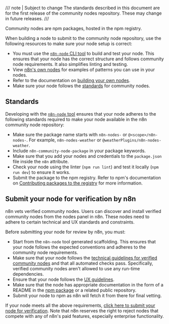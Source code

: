 /// note | Subject to change
The standards described in this document are for the first release of the community nodes repository. These may change in future releases.
///

Community nodes are npm packages, hosted in the npm registry.

When building a node to submit to the community node repository, use the following resources to make sure your node setup is correct:

* You must use the [`n8n-node` CLI tool](/integrations/creating-nodes/build/n8n-node.md) to build and test your node. This ensures that your node has the correct structure and follows community node requirements. It also simplifies linting and testing.
* View [n8n's own nodes](https://github.com/n8n-io/n8n/tree/master/packages/nodes-base/nodes) for examples of patterns you can use in your nodes.
* Refer to the documentation on [building your own nodes](/integrations/creating-nodes/overview.md).
* Make sure your node follows the [standards](#standards) for community nodes.

## Standards

Developing with the [`n8n-node` tool](/integrations/creating-nodes/build/n8n-node.md) ensures that your node adheres to the following standards required to make your node available in the n8n community node repository:

* Make sure the package name starts with `n8n-nodes-` or `@<scope>/n8n-nodes-`. For example, `n8n-nodes-weather` or `@weatherPlugins/n8n-nodes-weather`.
* Include `n8n-community-node-package` in your package keywords.
* Make sure that you add your nodes and credentials to the `package.json` file inside the `n8n` attribute.
* Check your node using the linter (`npm run lint`) and test it locally (`npm run dev`) to ensure it works.
* Submit the package to the npm registry. Refer to npm's documentation on [Contributing packages to the registry](https://docs.npmjs.com/packages-and-modules/contributing-packages-to-the-registry) for more information.

## Submit your node for verification by n8n

n8n vets verified community nodes. Users can discover and install verified community nodes from the nodes panel in n8n. These nodes need to adhere to certain technical and UX standards and constraints.

Before submitting your node for review by n8n, you must:

* Start from the `n8n-node` tool generated scaffolding. This ensures that your node follows the expected conventions and adheres to the community node requirements.
* Make sure that your node follows the [technical guidelines for verified community nodes](/integrations/creating-nodes/build/reference/verification-guidelines.md) and that all automated checks pass. Specifically, verified community nodes aren't allowed to use any run-time dependencies.
* Ensure that your node follows the [UX guidelines](/integrations/creating-nodes/build/reference/ux-guidelines.md).
* Make sure that the node has appropriate documentation in the form of a README in the [npm package](https://docs.npmjs.com/about-package-readme-files) or a related public repository.
* Submit your node to npm as n8n will fetch it from there for final vetting.

If your node meets all the above requirements, [click here to submit your node for verification](https://internal.users.n8n.cloud/form/f0ff9304-f34a-420e-99da-6103a2f8ac5b). Note that n8n reserves the right to reject nodes that compete with any of n8n's paid features, especially enterprise functionality.
